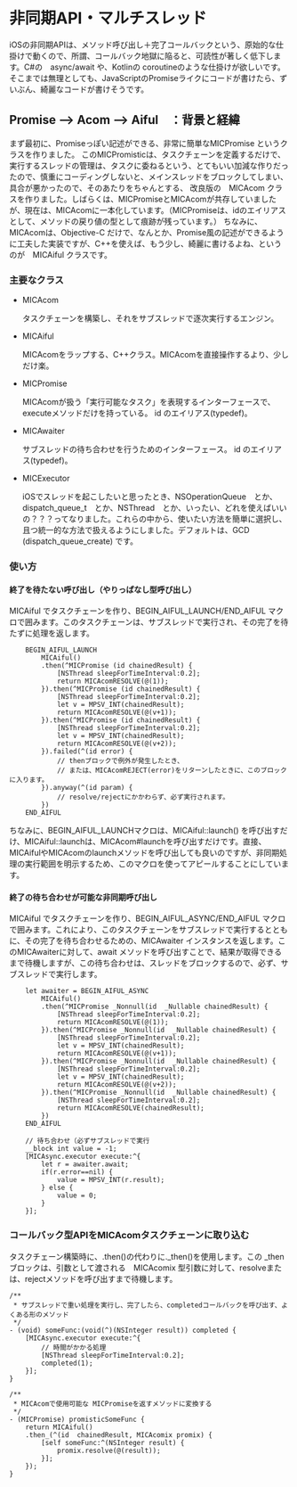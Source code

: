 # 非同期API・マルチスレッド

iOSの非同期APIは、メソッド呼び出し＋完了コールバックという、原始的な仕掛けで動くので、所謂、コールバック地獄に陥ると、可読性が著しく低下します。C#の　async/await や、Kotlinの coroutineのような仕掛けが欲しいです。そこまでは無理としても、JavaScriptのPromiseライクにコードが書けたら、ずいぶん、綺麗なコードが書けそうです。


## Promise --> Acom --> Aiful　：背景と経緯

まず最初に、Promiseっぽい記述ができる、非常に簡単なMICPromise というクラスを作りました。
このMICPromisticは、タスクチェーンを定義するだけで、実行するスレッドの管理は、タスクに委ねるという、とてもいい加減な作りだったので、慎重にコーディングしないと、メインスレッドをブロックしてしまい、具合が悪かったので、そのあたりをちゃんとする、
改良版の　MICAcom クラスを作りました。しばらくは、MICPromiseとMICAcomが共存していましたが、現在は、MICAcomに一本化しています。（MICPromiseは、id<IMICAcom>のエイリアスとして、メソッドの戻り値の型として痕跡が残っています。）
ちなみに、MICAcomは、Objective-C だけで、なんとか、Promise風の記述ができるように工夫した実装ですが、C++を使えば、もう少し、綺麗に書けるよね、というのが　MICAiful クラスです。

### 主要なクラス

- MICAcom

    タスクチェーンを構築し、それをサブスレッドで逐次実行するエンジン。

- MICAiful

    MICAcomをラップする、C++クラス。MICAcomを直接操作するより、少しだけ楽。

- MICPromise

    MICAcomが扱う「実行可能なタスク」を表現するインターフェースで、executeメソッドだけを持っている。
    id<IMICAcom> のエイリアス(typedef)。
    
- MICAwaiter

    サブスレッドの待ち合わせを行うためのインターフェース。
    id<IMICAwaiter> のエイリアス(typedef)。

- MICExecutor

    iOSでスレッドを起こしたいと思ったとき、NSOperationQueue　とか、dispatch_queue_t　とか、NSThread　とか、いったい、どれを使えばいいの？？？ってなりました。これらの中から、使いたい方法を簡単に選択し、且つ統一的な方法で扱えるようにしました。デフォルトは、GCD (dispatch_queue_create) です。
  

### 使い方

#### 終了を待たない呼び出し（やりっぱなし型呼び出し）

MICAiful でタスクチェーンを作り、BEGIN_AIFUL_LAUNCH/END_AIFUL マクロで囲みます。このタスクチェーンは、サブスレッドで実行され、その完了を待たずに処理を返します。

```
    BEGIN_AIFUL_LAUNCH
        MICAiful()
        .then(^MICPromise (id chainedResult) {
            [NSThread sleepForTimeInterval:0.2];
            return MICAcomRESOLVE(@(1));
        }).then(^MICPromise (id chainedResult) {
            [NSThread sleepForTimeInterval:0.2];
            let v = MPSV_INT(chainedResult);
            return MICAcomRESOLVE(@(v+1));
        }).then(^MICPromise (id chainedResult) {
            [NSThread sleepForTimeInterval:0.2];
            let v = MPSV_INT(chainedResult);
            return MICAcomRESOLVE(@(v+2));
        }).failed(^(id error) {
            // thenブロックで例外が発生したとき、
            // または、MICAcomREJECT(error)をリターンしたときに、このブロックに入ります。
        }).anyway(^(id param) {
            // resolve/rejectにかかわらず、必ず実行されます。
        })
    END_AIFUL
```
ちなみに、BEGIN_AIFUL_LAUNCHマクロは、MICAiful::launch() を呼び出すだけ、MICAiful::launchは、MICAcom#launchを呼び出すだけです。直接、MICAifulやMICAcomのlaunchメソッドを呼び出しても良いのですが、非同期処理の実行範囲を明示するため、このマクロを使ってアピールすることにしています。

#### 終了の待ち合わせが可能な非同期呼び出し

MICAiful でタスクチェーンを作り、BEGIN_AIFUL_ASYNC/END_AIFUL マクロで囲みます。これにより、このタスクチェーンをサブスレッドで実行するとともに、その完了を待ち合わせるための、MICAwaiter インスタンスを返します。このMICAwaiterに対して、await メソッドを呼び出すことで、結果が取得できるまで待機しますが、この待ち合わせは、スレッドをブロックするので、必ず、サブスレッドで実行します。

```
    let awaiter = BEGIN_AIFUL_ASYNC
        MICAiful()
        .then(^MICPromise _Nonnull(id  _Nullable chainedResult) {
            [NSThread sleepForTimeInterval:0.2];
            return MICAcomRESOLVE(@(1));
        }).then(^MICPromise _Nonnull(id  _Nullable chainedResult) {
            [NSThread sleepForTimeInterval:0.2];
            let v = MPSV_INT(chainedResult);
            return MICAcomRESOLVE(@(v+1));
        }).then(^MICPromise _Nonnull(id  _Nullable chainedResult) {
            [NSThread sleepForTimeInterval:0.2];
            let v = MPSV_INT(chainedResult);
            return MICAcomRESOLVE(@(v+2));
        }).then(^MICPromise _Nonnull(id  _Nullable chainedResult) {
            [NSThread sleepForTimeInterval:0.2];
            return MICAcomRESOLVE(chainedResult);
        })
    END_AIFUL
    
    // 待ち合わせ（必ずサブスレッドで実行
    __block int value = -1;    
    [MICAsync.executor execute:^{
        let r = awaiter.await;
        if(r.error==nil) {
            value = MPSV_INT(r.result);
        } else {
            value = 0;
        }
    }];
```

### コールバック型APIをMICAcomタスクチェーンに取り込む

タスクチェーン構築時に、.then()の代わりに._then()を使用します。この _thenブロックは、引数として渡される　MICAcomix 型引数に対して、resolveまたは、rejectメソッドを呼び出すまで待機します。

```
/**
 * サブスレッドで重い処理を実行し、完了したら、completedコールバックを呼び出す、よくある形のメソッド
 */
- (void) someFunc:(void(^)(NSInteger result)) completed {
    [MICAsync.executor execute:^{
        // 時間がかかる処理
        [NSThread sleepForTimeInterval:0.2];
        completed(1);
    }];
}

/**
 * MICAcomで使用可能な MICPromiseを返すメソッドに変換する
 */
- (MICPromise) promisticSomeFunc {
    return MICAiful()
    .then_(^(id  chainedResult, MICAcomix promix) {
        [self someFunc:^(NSInteger result) {
            promix.resolve(@(result));
        }];
    });
}

```



